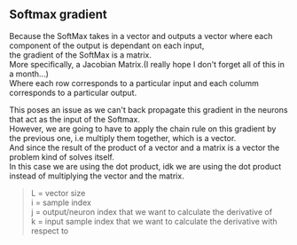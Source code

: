   
## Softmax gradient  
  
Because the SoftMax takes in a vector and outputs a vector where each component of the output is dependant on each input,   
the gradient of the SoftMax is a matrix.  
More specifically, a Jacobian Matrix.(I really hope I don't forget all of this in a month...)  
Where each row corresponds to a particular input and each columm corresponds to a particular output.  
  
This poses an issue as we can't back propagate this gradient in the neurons that act as the input of the Softmax.  
However, we are going to have to apply the chain rule on this gradient by the previous one, i.e multiply them together, which is a vector.  
And since the result of the product of a vector and a matrix is a vector the problem kind of solves itself.  
In this case we are using the dot product, idk we are using the dot product instead of multiplying the vector and the matrix.  
  
> L = vector size  
> i = sample index  
> j = output/neuron index that we want to calculate the derivative of  
> k = input sample index that we want to calculate the derivative with respect to  